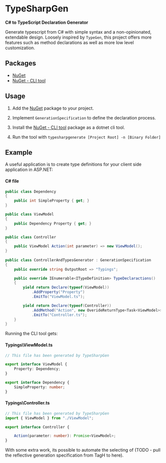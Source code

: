# TypeSharpGen

**C# to TypeScript Declaration Generator**

Generate typescript from C# with simple syntax and a non-opinionated, extendable design. Loosely inspired by `TypeGen`, this project offers more features such as method declarations as well as more low level customization.

## Packages

* [NuGet](https://www.nuget.org/packages/TypeSharpGen/)
* [NuGet - CLI tool](https://www.nuget.org/packages/TypeSharpGenLauncher/)

## Usage

1. Add the [NuGet](https://www.nuget.org/packages/TypeSharpGen/) package to your project. 

2. Implement `GenerationSpecification` to define the declaration process.

3. Install the [NuGet - CLI tool](https://www.nuget.org/packages/TypeSharpGenLauncher/) package as a dotnet cli tool.

4. Run the tool with `typesharpgenerate [Project Root] -n [Binary Folder]`

## Example
A useful application is to create type definitions for your client side application in ASP.NET:

#### C# file
```c#
public class Dependency
{
    public int SimpleProperty { get; }
}

public class ViewModel
{
    public Dependency Property { get; }
}

public class Controller
{
    public ViewModel Action(int parameter) => new ViewModel();
}
    
public class ControllerAndTypesGenerator : GenerationSpecification
{
    public override string OutputRoot => "Typings";

    public override IEnumerable<ITypeDefinition> TypeDeclaractions()
    {
        yield return Declare(typeof(ViewModel))
            .AddProperty("Property")
            .EmitTo("ViewModel.ts");

        yield return Declare(typeof(Controller))
            .AddMethod("Action", new OverideReturnType<Task<ViewModel>>())
            .EmitTo("Controller.ts");
    }
}
```

Running the CLI tool gets:

#### Typings\ViewModel.ts
```typescript
// This file has been generated by TypeSharpGen

export interface ViewModel {
    Property: Dependency;
}

export interface Dependency {
    SimpleProperty: number;
}
```

#### Typings\Controller.ts
```typescript
// This file has been generated by TypeSharpGen
import { ViewModel } from "./ViewModel";

export interface Controller {

    Action(parameter: number): Promise<ViewModel>;
}
```

With some extra work, its possible to automate the selecting of  (TODO - pull the reflective generation specification from TagH to here).
